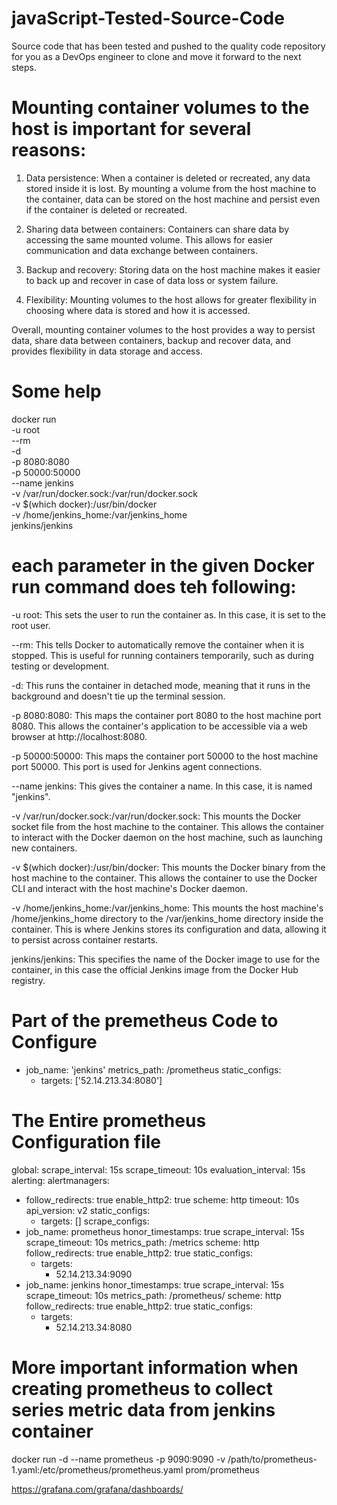 # javaScript-Tested-Source-Code

 Source code that has been tested and pushed to the quality code repository for you as a DevOps engineer to clone and move it forward to the next steps. 
 
# Mounting container volumes to the host is important for several reasons:

1. Data persistence: When a container is deleted or recreated, any data stored inside it is lost. By mounting a volume from the host machine to the container, data can be stored on the host machine and persist even if the container is deleted or recreated.

2. Sharing data between containers: Containers can share data by accessing the same mounted volume. This allows for easier communication and data exchange between containers.

3. Backup and recovery: Storing data on the host machine makes it easier to back up and recover in case of data loss or system failure.

4. Flexibility: Mounting volumes to the host allows for greater flexibility in choosing where data is stored and how it is accessed.

Overall, mounting container volumes to the host provides a way to persist data, share data between containers, backup and recover data, and provides flexibility in data storage and access.

# Some help 
 docker run \
  -u root \
  --rm \
  -d \
  -p 8080:8080 \
  -p 50000:50000 \
  --name jenkins \
  -v /var/run/docker.sock:/var/run/docker.sock \
  -v $(which docker):/usr/bin/docker \
  -v /home/jenkins_home:/var/jenkins_home \
  jenkins/jenkins
  
 # each parameter in the given Docker run command does teh following:

-u root: This sets the user to run the container as. In this case, it is set to the root user.

--rm: This tells Docker to automatically remove the container when it is stopped. This is useful for running containers temporarily, such as during testing or development.

-d: This runs the container in detached mode, meaning that it runs in the background and doesn't tie up the terminal session.

-p 8080:8080: This maps the container port 8080 to the host machine port 8080. This allows the container's application to be accessible via a web browser at http://localhost:8080.

-p 50000:50000: This maps the container port 50000 to the host machine port 50000. This port is used for Jenkins agent connections.

--name jenkins: This gives the container a name. In this case, it is named "jenkins".

-v /var/run/docker.sock:/var/run/docker.sock: This mounts the Docker socket file from the host machine to the container. This allows the container to interact with the Docker daemon on the host machine, such as launching new containers.

-v $(which docker):/usr/bin/docker: This mounts the Docker binary from the host machine to the container. This allows the container to use the Docker CLI and interact with the host machine's Docker daemon.

-v /home/jenkins_home:/var/jenkins_home: This mounts the host machine's /home/jenkins_home directory to the /var/jenkins_home directory inside the container. This is where Jenkins stores its configuration and data, allowing it to persist across container restarts.

jenkins/jenkins: This specifies the name of the Docker image to use for the container, in this case the official Jenkins image from the Docker Hub registry.


# Part of the premetheus Code to Configure 

- job_name: 'jenkins'
  metrics_path: /prometheus 
  static_configs:
    - targets: ['52.14.213.34:8080']
    
# The Entire prometheus Configuration file 

global:
  scrape_interval: 15s
  scrape_timeout: 10s
  evaluation_interval: 15s
alerting:
  alertmanagers:
  - follow_redirects: true
    enable_http2: true
    scheme: http
    timeout: 10s
    api_version: v2
    static_configs:
    - targets: []
scrape_configs:
- job_name: prometheus
  honor_timestamps: true
  scrape_interval: 15s
  scrape_timeout: 10s
  metrics_path: /metrics
  scheme: http
  follow_redirects: true
  enable_http2: true
  static_configs:
  - targets:
    - 52.14.213.34:9090
- job_name: jenkins
  honor_timestamps: true
  scrape_interval: 15s
  scrape_timeout: 10s
  metrics_path: /prometheus/
  scheme: http
  follow_redirects: true
  enable_http2: true
  static_configs:
  - targets:
    - 52.14.213.34:8080
    
# More important information when creating prometheus to collect series metric data from jenkins container 

docker run -d --name prometheus -p 9090:9090 -v /path/to/prometheus-1.yaml:/etc/prometheus/prometheus.yaml prom/prometheus

https://grafana.com/grafana/dashboards/
